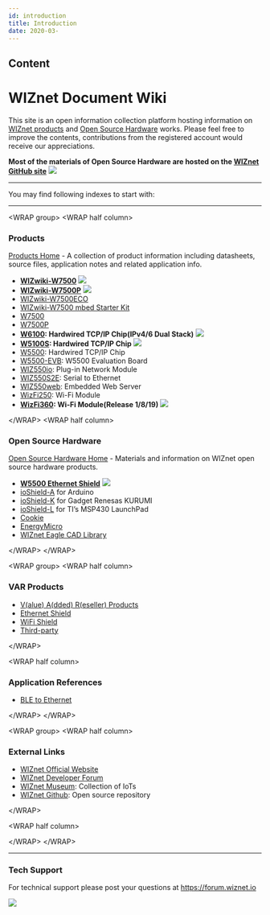 ```yaml
---
id: introduction
title: Introduction
date: 2020-03-
---
```



## Content
# WIZnet Document Wiki

This site is an open information collection platform hosting information
on [WIZnet products](products) and [Open Source Hardware](osh) works.
Please feel free to improve the contents, contributions from the
registered account would receive our appreciations.

**Most of the materials of Open Source Hardware are hosted on the
[WIZnet GitHub site](https://github.com/Wiznet)**
![](/document_framework/img/github.png)

-----

You may find following indexes to start with:

-----

\<WRAP group\> \<WRAP half column\>

### Products

[Products Home](products) - A collection of product information
including datasheets, source files, application notes and related
application info.

  - **[WIZwiki-W7500](/products/wizwiki_w7500/start)**
    ![](/etc/star.png)
  - **[WIZwiki-W7500P](/products/wizwiki_w7500p/start)**
    ![](/etc/star.png)
  - [WIZwiki-W7500ECO](/products/wizwiki-w7500eco/start)
  - [WIZwiki-W7500 mbed Starter Kit](/products/wizwiki_mbed_kit/start)
  - [W7500](/products/w7500/start)
  - [W7500P](/products/w7500p/start)
  - **[W6100](/products/w6100/start): Hardwired TCP/IP Chip(IPv4/6 Dual
    Stack)** ![](/etc/star.png) 
  - **[W5100S](/products/w5100s/start): Hardwired TCP/IP Chip**
    ![](/etc/star.png) 
  - [W5500](/products/w5500/start): Hardwired TCP/IP Chip
  - [W5500-EVB](/products/w5500/w5500_evb/start): W5500 Evaluation Board
  - [WIZ550io](/products/wiz550io/start): Plug-in Network Module 
  - [WIZ550S2E](/products/wiz550s2e/start): Serial to Ethernet
  - [WIZ550web](/products/wiz550web/start): Embedded Web Server
  - [WizFi250](/products/WizFi250/start): Wi-Fi Module
  - **[WizFi360](/products/WizFi360/start): Wi-Fi Module(Release
    1/8/19)** ![](/etc/star.png)

\</WRAP\>
\<WRAP half column\>

### Open Source Hardware

[Open Source Hardware Home](osh) - Materials and information on WIZnet
open source hardware products.

  - **[W5500 Ethernet Shield](/osh/w5500_ethernet_shield/start)**
    ![](/etc/star.png)
  - [ioShield-A](/osh/ioshield-a/start) for Arduino
  - [ioShield-K](/osh/ioshield-k/start) for Gadget Renesas KURUMI
  - [ioShield-L](/osh/ioshield-l/start) for TI’s MSP430 LaunchPad
  - [Cookie](/osh/cookie/start)
  - [EnergyMicro](/osh/energymicro/start)
  - [WIZnet Eagle CAD Library](/design_guide/hardware/eaglecadlib/start)

\</WRAP\> \</WRAP\>

\<WRAP group\> \<WRAP half column\>

### VAR Products

  - [V(alue) A(dded) R(eseller) Products](/oshw_using_wiznet)
  - [Ethernet Shield](/oshw_using_wiznet/ethernet)
  - [WiFi Shield](/oshw_using_wiznet/wifi)
  - [Third-party](/oshw_using_wiznet/var_products)

\</WRAP\>

\<WRAP half column\>

### Application References

  - [BLE to Ethernet](/oshw_using_wiznet/bletoethernet)

\</WRAP\> \</WRAP\>

\<WRAP group\> \<WRAP half column\>

### External Links

  - [WIZnet Official Website](http://www.wiznet.io/)
  - [WIZnet Developer Forum](http://forum.wiznet.io/)
  - [WIZnet Museum](http://wiznetmuseum.com/): Collection of IoTs
  - [WIZnet Github](https://github.com/Wiznet): Open source repository

\</WRAP\>

\<WRAP half column\>

\</WRAP\> \</WRAP\>

-----

### Tech Support

For technical support please post your questions at
<https://forum.wiznet.io>

![](/document_framework/img/mainlogo.jpg)
